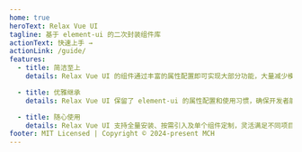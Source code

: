 ```yaml
---
home: true
heroText: Relax Vue UI
tagline: 基于 element-ui 的二次封装组件库
actionText: 快速上手 →
actionLink: /guide/
features:
  - title: 简洁至上
    details: Relax Vue UI 的组件通过丰富的属性配置即可实现大部分功能，大量减少模板代码，提升开发和维护效率。

  - title: 优雅继承
    details: Relax Vue UI 保留了 element-ui 的属性配置和使用习惯，确保开发者能够无缝迁移并享受更流畅的开发体验。

  - title: 随心使用
    details: Relax Vue UI 支持全量安装、按需引入及单个组件定制，灵活满足不同项目需求，轻松实现个性化开发。
footer: MIT Licensed | Copyright © 2024-present MCH
---
```


<div></div>
